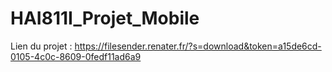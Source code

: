 # HAI811I_Projet_Mobile

Lien du projet : https://filesender.renater.fr/?s=download&token=a15de6cd-0105-4c0c-8609-0fedf11ad6a9
